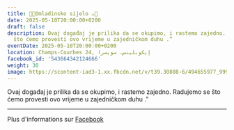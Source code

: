 ```yaml
---
title: 🍫🍪Omladinsko sijelo ☕️🍩
date: 2025-05-10T20:00:00+0200
draft: false
description: Ovaj događaj je prilika da se okupimo, i rastemo zajedno. Radujemo se
  što ćemo provesti ovo vrijeme u zajedničkom duhu .”
eventDate: 2025-05-10T20:00:00+0200
location: Champs-Courbes 24, ‏إيكوبلينس‏، ‏سويسرا‏
facebook_id: '543664342124666'
weight: 30
image: https://scontent-iad3-1.xx.fbcdn.net/v/t39.30808-6/494655977_999846225609310_4487878895912218163_n.jpg?_nc_cat=107&ccb=1-7&_nc_sid=9e60e4&_nc_ohc=RZFfMfCAPBEQ7kNvwEDzESC&_nc_oc=Adn_ke-VGsoRYMtiicL5pnRGbNScqUlKCi_V5pNu1ghx9ZN-1uHBhaWQqzFEtsrY73U&_nc_zt=23&_nc_ht=scontent-iad3-1.xx&edm=ABTKTjYEAAAA&_nc_gid=o7-V1L9mQ7YevD4fuU3EGw&oh=00_Afd7liJhz3L14Rgv5re9YLoP7zoORBWcc7RnU-zddpi-rQ&oe=68F8CA98
---
```


Ovaj događaj je prilika da se okupimo, i rastemo zajedno. Radujemo se što ćemo provesti ovo vrijeme u zajedničkom duhu .”

---

Plus d'informations sur [Facebook](https://facebook.com/events/543664342124666)